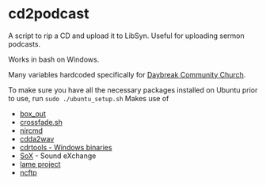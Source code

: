 # cd2podcast
A script to rip a CD and upload it to LibSyn.  Useful for uploading sermon podcasts.

Works in bash on Windows.

Many variables hardcoded specifically for [Daybreak Community Church](http://www.enjoydaybreak.com).

To make sure you have all the necessary packages installed on Ubuntu prior to use, run `sudo ./ubuntu_setup.sh`
Makes use of
* [box_out](http://unix.stackexchange.com/questions/70615/bash-script-echo-output-in-box)
* [crossfade.sh](https://github.com/rbouqueau/SoX/blob/master/scripts/crossfade.sh)
* [nircmd](http://www.nirsoft.net/utils/nircmd.html)
* [cdda2wav](http://www.cdda2wav.de/)
* [cdrtools - Windows binaries](https://opensourcepack.blogspot.com/p/cdrtools.html)
* [SoX](http://sox.sourceforge.net/) - Sound eXchange
* [lame project](http://lame.sourceforge.net/)
* [ncftp](http://www.ncftp.com/)
